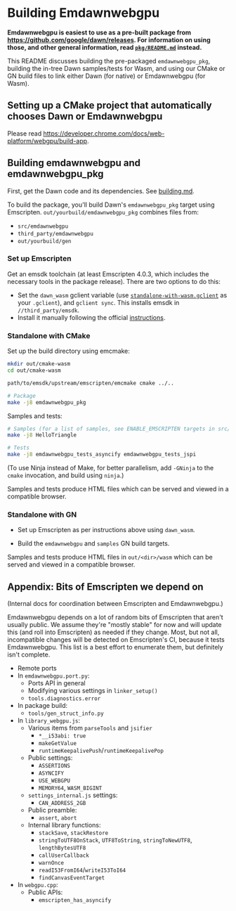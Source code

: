 # Building Emdawnwebgpu

**Emdawnwebgpu is easiest to use as a pre-built package from
<https://github.com/google/dawn/releases>. For information on using those,
and other general information, read [`pkg/README.md`](pkg/README.md) instead.**

This README discusses building the pre-packaged `emdawnwebgpu_pkg`, building the
in-tree Dawn samples/tests for Wasm, and using our CMake or GN build files to
link either Dawn (for native) or Emdawnwebgpu (for Wasm).

## Setting up a CMake project that automatically chooses Dawn or Emdawnwebgpu

Please read <https://developer.chrome.com/docs/web-platform/webgpu/build-app>.

## Building emdawnwebgpu and emdawnwebgpu_pkg

First, get the Dawn code and its dependencies.
See [building.md](../../docs/building.md).

To build the package, you'll build Dawn's `emdawnwebgpu_pkg` target using
Emscripten. `out/yourbuild/emdawnwebgpu_pkg` combines files from:
- `src/emdawnwebgpu`
- `third_party/emdawnwebgpu`
- `out/yourbuild/gen`

### Set up Emscripten

Get an emsdk toolchain (at least Emscripten 4.0.3, which includes the necessary
tools in the package release). There are two options to do this:

- Set the `dawn_wasm` gclient variable (use
  [`standalone-with-wasm.gclient`](../../scripts/standalone-with-wasm.gclient)
  as your `.gclient`), and `gclient sync`.
  This installs emsdk in `//third_party/emsdk`.
- Install it manually following the official
  [instructions](https://emscripten.org/docs/getting_started/downloads.html#installation-instructions-using-the-emsdk-recommended).

### Standalone with CMake

Set up the build directory using emcmake:

```sh
mkdir out/cmake-wasm
cd out/cmake-wasm

path/to/emsdk/upstream/emscripten/emcmake cmake ../..

# Package
make -j8 emdawnwebgpu_pkg
```

Samples and tests:

```sh
# Samples (for a list of samples, see ENABLE_EMSCRIPTEN targets in src/dawn/samples/CMakeLists.txt)
make -j8 HelloTriangle

# Tests
make -j8 emdawnwebgpu_tests_asyncify emdawnwebgpu_tests_jspi
```

(To use Ninja instead of Make, for better parallelism, add `-GNinja` to the
`cmake` invocation, and build using `ninja`.)

Samples and tests produce HTML files which can be served and viewed in a compatible browser.

### Standalone with GN

- Set up Emscripten as per instructions above using `dawn_wasm`.

- Build the `emdawnwebgpu` and `samples` GN build targets.

Samples and tests produce HTML files in `out/<dir>/wasm` which can be served and viewed in a compatible browser.

## Appendix: Bits of Emscripten we depend on

(Internal docs for coordination between Emscripten and Emdawnwebgpu.)

Emdawnwebgpu depends on a lot of random bits of Emscripten that aren't usually
public. We assume they're "mostly stable" for now and will update this (and roll
into Emscripten) as needed if they change. Most, but not all, incompatible
changes will be detected on Emscripten's CI, because it tests Emdawnwebgpu. This
list is a best effort to enumerate them, but definitely isn't complete.

- Remote ports
- In `emdawnwebgpu.port.py`:
  - Ports API in general
  - Modifying various settings in `linker_setup()`
  - `tools.diagnostics.error`
- In package build:
  - `tools/gen_struct_info.py`
- In `library_webgpu.js`:
  - Various items from `parseTools` and `jsifier`
    - `*__i53abi: true`
    - `makeGetValue`
    - `runtimeKeepalivePush`/`runtimeKeepalivePop`
  - Public settings:
    - `ASSERTIONS`
    - `ASYNCIFY`
    - `USE_WEBGPU`
    - `MEMORY64`, `WASM_BIGINT`
  - `settings_internal.js` settings:
    - `CAN_ADDRESS_2GB`
  - Public preamble:
    - `assert`, `abort`
  - Internal library functions:
    - `stackSave`, `stackRestore`
    - `stringToUTF8OnStack`, `UTF8ToString`, `stringToNewUTF8`, `lengthBytesUTF8`
    - `callUserCallback`
    - `warnOnce`
    - `readI53FromI64`/`writeI53ToI64`
    - `findCanvasEventTarget`
- In `webgpu.cpp`:
  - Public APIs:
    - `emscripten_has_asyncify`
